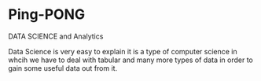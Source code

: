 # Ping-PONG
DATA SCIENCE and Analytics

Data Science is very easy to explain it is a type of computer science in whcih we have to deal with tabular and many more  types of data in order to gain some useful data out from it.
